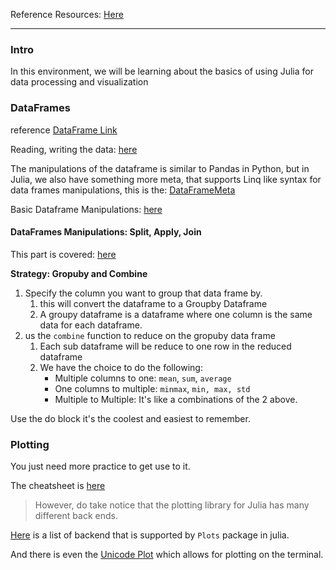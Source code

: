 Reference Resources: [Here](https://github.com/JuliaAcademy/DataScience)

---
### **Intro**

In this environment, we will be learning about the basics of using Julia for data processing and visualization 


### **DataFrames**

reference [DataFrame Link](https://dataframes.juliadata.org/stable/)

Reading, writing the data: [here](./reading_and_writing.jl)

The manipulations of the dataframe is similar to Pandas in Python, but in Julia, we also have something more meta, that supports Linq like syntax for data frames manipulations, this is the: [DataFrameMeta](https://juliadata.github.io/DataFramesMeta.jl/stable/)

Basic Dataframe Manipulations: [here](./manipulating_dataframes.jl)


#### **DataFrames Manipulations: Split, Apply, Join**

This part is covered: [here](./data_manipulation_split_apply_combine.jl)

**Strategy: Gropuby and Combine** 

1. Specify the column you want to group that data frame by. 
   1. this will convert the dataframe to a Groupby Dataframe
   2. A groupy dataframe is a dataframe where one column is the same data for each dataframe. 
2. us the `combine` function to reduce on the gropuby data frame
   1. Each sub dataframe will be reduce to one row in the reduced dataframe
   2. We have the choice to do the following: 
        * Multiple columns to one: `mean`, `sum`, `average`
        * One columns to multiple: `minmax`, `min, max, std`
        * Multiple to Multiple: It's like a combinations of the 2 above. 

Use the do block it's the coolest and easiest to remember. 

### **Plotting**

You just need more practice to get use to it.

The cheatsheet is [here](./plotsjl-cheatsheet.pdf)

> However, do take notice that the plotting library for Julia has many different back ends. 

[Here](https://docs.juliaplots.org/latest/backends/) is a list of backend that is supported by `Plots` package in julia. 

And there is even the [Unicode Plot](https://github.com/Evizero/UnicodePlots.jl) which allows for plotting on the terminal. 
